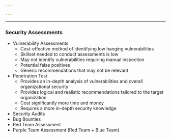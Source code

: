 ```yaml
---

---
```

***

### Security Assessments

- Vulnerability Assessments
	- Cost-effective method of identifying low hanging vulnerabilities
	- Skillset needed to conduct assessments is low
	- May not identify vulnerabilities requiring manual inspection
	- Potential false positives
	- Generic recommendations that may not be relevant
- Penetration Test
	- Provides an in-depth analysis of vulnerabilities and overall organizational security
	- Provides logical and realistic recommendations tailored to the target organization
	- Cost significantly more time and money
	- Requires a more in-depth security knowledge
- Security Audits
- Bug Bounties
- Red Team Assessment
- Purple Team Assessment (Red Team + Blue Team)